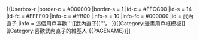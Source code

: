 {{Userbox-r
  |border-c = #000000
  |border-s = 1
  |id-c     = #FFCC00
  |id-s     = 14
  |id-fc    = #FFFF00
  |info-c   = #ffff00
  |info-s   = 10
  |info-fc  = #000000
  |id       = 武內<br>直子
  |info     = 這個用戶喜歡'''[[武內直子]]'''。
}}<noinclude>[[Category:漫畫用戶框模板]]</noinclude><includeonly>[[Category:喜歡武內直子的維基人|{{PAGENAME}}]]</includeonly>
